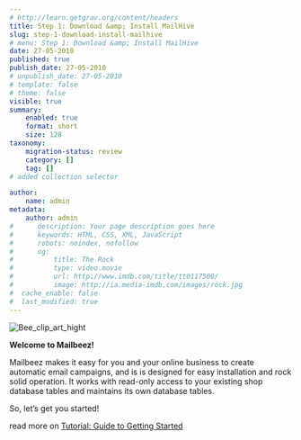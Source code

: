 ```yaml
---
# http://learn.getgrav.org/content/headers
title: Step 1: Download &amp; Install MailHive
slug: step-1-download-install-mailhive
# menu: Step 1: Download &amp; Install MailHive
date: 27-05-2010
published: true
publish_date: 27-05-2010
# unpublish_date: 27-05-2010
# template: false
# theme: false
visible: true
summary:
    enabled: true
    format: short
    size: 128
taxonomy:
    migration-status: review
    category: []
    tag: []
# added collection selector

author:
    name: admin
metadata:
    author: admin
#      description: Your page description goes here
#      keywords: HTML, CSS, XML, JavaScript
#      robots: noindex, nofollow
#      og:
#          title: The Rock
#          type: video.movie
#          url: http://www.imdb.com/title/tt0117500/
#          image: http://ia.media-imdb.com/images/rock.jpg
#  cache_enable: false
#  last_modified: true
---
```


![](http://www.mailbeez.com/wp-content/uploads/2010/05/Bee_clip_art_hight-200x191.png "Bee_clip_art_hight")

**Welcome to Mailbeez!**

Mailbeez makes it easy for you and your online business to create automatic email campaigns, and is is designed for easy installation and rock solid operation. It works with read-only access to your existing shop database tables and maintains its own database tables.

So, let’s get you started!

read more on [Tutorial: Guide to Getting Started](http://localhost/wordpress_mailbeez_EOL/documentation/tutorials/guide-to-getting-started/)
